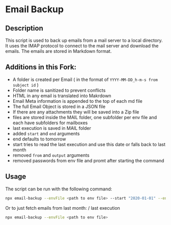 # Email Backup

## Description

This script is used to back up emails from a mail server to a local directory.
It uses the IMAP protocol to connect to the mail server and download the emails. The emails are stored in Markdown
format.

## Additions in this Fork:

- A folder is created per Email ( in the format of `YYYY-MM-DD_h-m-s from subject id` )
- Folder name is sanitized to prevent conflicts
- HTML in any email is translated into Makrdown
- Email Meta information is appended to the top of each md file
- The full Email Object is stored in a JSON file
- If there are any attachments they will be saved into a Zip file
- files are stored inside the MAIL folder, one subfolder per env file and each have subfolders for mailboxes
- last execution is saved in MAIL folder
- added `start` and `end` arguments
- end defaults to tomorrow
- start tries to read the last execution and use this date or falls back to last month
- removed `from` and `output` arguments
- removed passwords from env file and promt after starting the command


## Usage

The script can be run with the following command:

```bash
npx email-backup --envFile <path to env file> --start "2020-01-01" --end "2023-01-02"
```

Or to just fetch emails from last month: / last execution
```bash
npx email-backup --envFile <path to env file>
```
